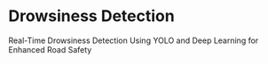 # Drowsiness Detection
Real-Time Drowsiness Detection Using YOLO and Deep Learning for Enhanced Road Safety
